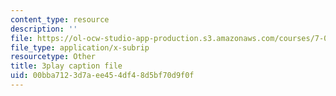 ```yaml
---
content_type: resource
description: ''
file: https://ol-ocw-studio-app-production.s3.amazonaws.com/courses/7-014-introductory-biology-spring-2005/00bba7123d7aee454df48d5bf70d9f0f_hWdAt9SzP0I.srt
file_type: application/x-subrip
resourcetype: Other
title: 3play caption file
uid: 00bba712-3d7a-ee45-4df4-8d5bf70d9f0f
---
```

